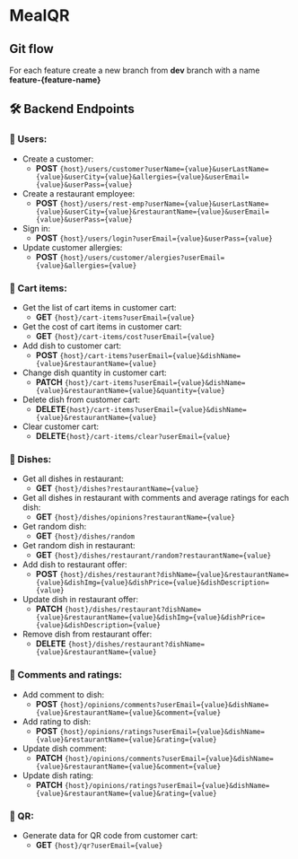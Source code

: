 # MealQR
 
## Git flow
For each feature create a new branch from **dev** branch with a name **feature-{feature-name}**

## 🛠 Backend Endpoints

### 🔐 Users:
- Create a customer:
  - **POST** `{host}/users/customer?userName={value}&userLastName={value}&userCity={value}&allergies={value}&userEmail={value}&userPass={value}`
- Create a restaurant employee:
  - **POST** `{host}/users/rest-emp?userName={value}&userLastName={value}&userCity={value}&restaurantName={value}&userEmail={value}&userPass={value}`
- Sign in:
  - **POST** `{host}/users/login?userEmail={value}&userPass={value}`
- Update customer allergies:
  - **POST** `{host}/users/customer/alergies?userEmail={value}&allergies={value}`

### 🛒 Cart items:
- Get the list of cart items in customer cart: 
  - **GET** `{host}/cart-items?userEmail={value}`
- Get the cost of cart items in customer cart: 
  - **GET** `{host}/cart-items/cost?userEmail={value}`
- Add dish to customer cart: 
  - **POST** `{host}/cart-items?userEmail={value}&dishName={value}&restaurantName={value}`
- Change dish quantity in customer cart: 
  - **PATCH** `{host}/cart-items?userEmail={value}&dishName={value}&restaurantName={value}&quantity={value}`
- Delete dish from customer cart: 
  - **DELETE**`{host}/cart-items?userEmail={value}&dishName={value}&restaurantName={value}`
- Clear customer cart: 
  - **DELETE**`{host}/cart-items/clear?userEmail={value}`

### 🍲 Dishes:
- Get all dishes in restaurant:
  - **GET** `{host}/dishes?restaurantName={value}`
- Get all dishes in restaurant with comments and average ratings for each dish:
  - **GET** `{host}/dishes/opinions?restaurantName={value}`
- Get random dish:
  - **GET** `{host}/dishes/random`
- Get random dish in restaurant:
  - **GET** `{host}/dishes/restaurant/random?restaurantName={value}`
- Add dish to restaurant offer:
  - **POST** `{host}/dishes/restaurant?dishName={value}&restaurantName={value}&dishImg={value}&dishPrice={value}&dishDescription={value}`
- Update dish in restaurant offer:
  - **PATCH** `{host}/dishes/restaurant?dishName={value}&restaurantName={value}&dishImg={value}&dishPrice={value}&dishDescription={value}`
- Remove dish from restaurant offer:
  - **DELETE** `{host}/dishes/restaurant?dishName={value}&restaurantName={value}`

### 💬 Comments and ratings:
- Add comment to dish:
  - **POST** `{host}/opinions/comments?userEmail={value}&dishName={value}&restaurantName={value}&comment={value}`
- Add rating to dish:
  - **POST** `{host}/opinions/ratings?userEmail={value}&dishName={value}&restaurantName={value}&rating={value}`
- Update dish comment:
  - **PATCH** `{host}/opinions/comments?userEmail={value}&dishName={value}&restaurantName={value}&comment={value}`
- Update dish rating:
  - **PATCH** `{host}/opinions/ratings?userEmail={value}&dishName={value}&restaurantName={value}&rating={value}`

### 📓 QR:
- Generate data for QR code from customer cart:
  - **GET** `{host}/qr?userEmail={value}`
